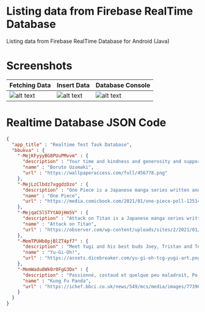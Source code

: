 # Listing data from Firebase RealTime Database
Listing data from Firebase RealTime Database for Android (Java)

# Screenshots
Fetching Data | Insert Data | Database Console
------------ | ------------- | -------------
![alt text](https://github.com/9asso/TestTaskBBUKVA-Listing-data-from-Firebase-RealTime-Database/blob/main/screens/photo_2021-07-17_13-24-12.jpg) | ![alt text](https://github.com/9asso/TestTaskBBUKVA-Listing-data-from-Firebase-RealTime-Database/blob/main/screens/photo_2021-07-17_13-24-08.jpg) | ![alt text](https://github.com/9asso/TestTaskBBUKVA-Listing-data-from-Firebase-RealTime-Database/blob/main/screens/screenshot-console.firebase.google.com-2021.07.17-13_14_59.png)

# Realtime Database JSON Code

```json
{
  "app_title" : "Realtime Test Task Database",
  "bbukva" : {
    "-MejKFyyyBG8PUuPMvvm" : {
      "description" : "Your time and kindness and generosity and support to the guy who is not that much good morning I",
      "name" : "Boruto Uzumaki",
      "url" : "https://wallpaperaccess.com/full/456778.png"
    },
    "-MejLzClbdz7xggdzDzo" : {
      "description" : "One Piece is a Japanese manga series written and illustrated by Eiichiro Oda. It has been serialized in Shueisha's shōnen manga magazine Weekly Shōnen Jump since July 1997, with its individual chapters compiled into 99 tankōbon volumes as of June 2021.",
      "name" : "One Piece",
      "url" : "https://media.comicbook.com/2021/01/one-piece-poll-1251421.jpeg?auto=webp&width=1200&height=628&crop=1200:628,smart"
    },
    "-MejqaCSlSTYtAOjHm5V" : {
      "description" : "Attack on Titan is a Japanese manga series written and illustrated by Hajime Isayama. It is set in a world where humanity lives inside cities surrounded by three enormous walls that protect them from ..",
      "name" : "Attack on Titan",
      "url" : "https://observer.com/wp-content/uploads/sites/2/2021/01/1724039_SpanishLatinAm_FeaturedSpotlightShowPhone_6367d3af-78a4-450b-a723-b43c635eacd7.jpg?quality=80"
    },
    "-MemTPUHb0pjBlZT4pf7" : {
      "description" : "Meet Yugi and his best buds Joey, Tristan and Téa. They share a love for the newest game that’s sweeping the nation: Duel Monsters!  Legend has it five thousand years ago, ancient Egyptian Pharaohs used to play a magical game very similar to Duel Monsters. This ancient game involved magical ceremonies, which were used to foresee the future and ultimately decide one’s destiny. They called it the Shadow Games. Since the game used so many magical spells and ferocious creatures, it wasn’t long before the game got out of hand and threatened to destroy the world. Fortunately, a brave Pharaoh stepped in and averted this cataclysm.  Now, in present times, the game has been revived in the form of playing cards.  Giant monsters! Powerful magic! And ancient Egyptian legends! Yu-Gi-Oh! is one action-packed adventure series that holds all the cards! It’s your move! ",
      "name" : "Yu-Gi-Oh!",
      "url" : "https://assets.dicebreaker.com/yu-gi-oh-tcg-yugi-art.png/BROK/resize/1920%3E/format/jpg/quality/80/yu-gi-oh-tcg-yugi-art.png"
    },
    "-MemWadu8Wk0r0FgG3Dx" : {
      "description" : "Passionné, costaud et quelque peu maladroit, Po est sans conteste le plus grand fan de kung fu. Serveur dans le restaurant de nouilles de son père, son habileté reste encore à prouver. Elu pour accomplir une ancienne prophétie, Po rejoint le monde du kung fu afin d'apprendre les arts martiaux auprès… ",
      "name" : "Kung Fu Panda",
      "url" : "https://ichef.bbci.co.uk/news/549/mcs/media/images/77396000/jpg/_77396213_kung-fu-panda-21.jpg"
    }
  }
}
```
